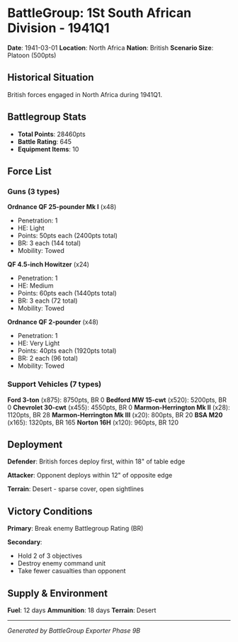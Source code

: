 # BattleGroup: 1St South African Division - 1941Q1

**Date**: 1941-03-01
**Location**: North Africa
**Nation**: British
**Scenario Size**: Platoon (500pts)

## Historical Situation

British forces engaged in North Africa during 1941Q1.

## Battlegroup Stats

- **Total Points**: 28460pts
- **Battle Rating**: 645
- **Equipment Items**: 10

## Force List

### Guns (3 types)

**Ordnance QF 25-pounder Mk I** (x48)
- Penetration: 1
- HE: Light
- Points: 50pts each (2400pts total)
- BR: 3 each (144 total)
- Mobility: Towed

**QF 4.5-inch Howitzer** (x24)
- Penetration: 1
- HE: Medium
- Points: 60pts each (1440pts total)
- BR: 3 each (72 total)
- Mobility: Towed

**Ordnance QF 2-pounder** (x48)
- Penetration: 1
- HE: Very Light
- Points: 40pts each (1920pts total)
- BR: 2 each (96 total)
- Mobility: Towed

### Support Vehicles (7 types)

**Ford 3-ton** (x875): 8750pts, BR 0
**Bedford MW 15-cwt** (x520): 5200pts, BR 0
**Chevrolet 30-cwt** (x455): 4550pts, BR 0
**Marmon-Herrington Mk II** (x28): 1120pts, BR 28
**Marmon-Herrington Mk III** (x20): 800pts, BR 20
**BSA M20** (x165): 1320pts, BR 165
**Norton 16H** (x120): 960pts, BR 120

## Deployment

**Defender**: British forces deploy first, within 18" of table edge

**Attacker**: Opponent deploys within 12" of opposite edge

**Terrain**: Desert - sparse cover, open sightlines

## Victory Conditions

**Primary**: Break enemy Battlegroup Rating (BR)

**Secondary**:
- Hold 2 of 3 objectives
- Destroy enemy command unit
- Take fewer casualties than opponent

## Supply & Environment

**Fuel**: 12 days
**Ammunition**: 18 days
**Terrain**: Desert

---

*Generated by BattleGroup Exporter Phase 9B*
